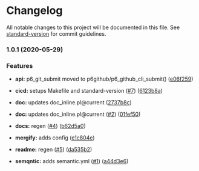 # Changelog

All notable changes to this project will be documented in this file. See [standard-version](https://github.com/conventional-changelog/standard-version) for commit guidelines.

### 1.0.1 (2020-05-29)


### Features

* **api:** p6_git_submit moved to p6github/p6_github_cli_submit() ([e06f259](https://github.com/p6m7g8/p6git/commit/e06f259a93adfbad5e0a46d045d7d2c7515e5476))
* **cicd:** setups Makefile and standard-version ([#7](https://github.com/p6m7g8/p6git/issues/7)) ([6123b8a](https://github.com/p6m7g8/p6git/commit/6123b8a56a4ddbe1f5af3daa54701fd3f8ba2031))


* **doc:** updates doc_inline.pl@current ([2737b8c](https://github.com/p6m7g8/p6git/commit/2737b8cc5f60a5d3199786016bf15e6c5a1de4a2))
* **doc:** updates doc_inline.pl@current ([#2](https://github.com/p6m7g8/p6git/issues/2)) ([01fef50](https://github.com/p6m7g8/p6git/commit/01fef50974e58b7fe9370cb7371fa0ec911b2cf5))
* **docs:** regen ([#4](https://github.com/p6m7g8/p6git/issues/4)) ([b62d5a0](https://github.com/p6m7g8/p6git/commit/b62d5a0022b2699fc05db838a2473e9a618ff666))
* **mergify:** adds config ([e1c804e](https://github.com/p6m7g8/p6git/commit/e1c804e54797d3fccd7f51edba3348c87e76c06e))
* **readme:** regen ([#5](https://github.com/p6m7g8/p6git/issues/5)) ([da535b2](https://github.com/p6m7g8/p6git/commit/da535b2a8a1e13a4f45a27053ba6492f647e45ab))
* **semqntic:** adds semantic.yml ([#1](https://github.com/p6m7g8/p6git/issues/1)) ([a44d3e6](https://github.com/p6m7g8/p6git/commit/a44d3e6995b849a27da60d9511ee4348a6743b78))

